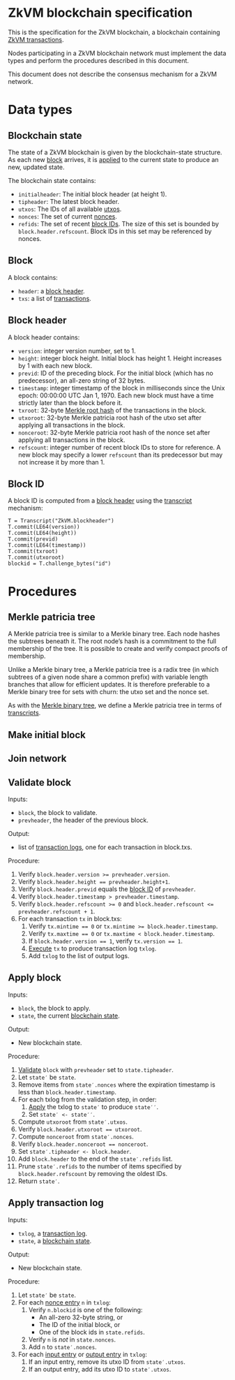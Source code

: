 # ZkVM blockchain specification

This is the specification for the ZkVM blockchain,
a blockchain containing
[ZkVM transactions](zkvm-spec.md).

Nodes participating in a ZkVM blockchain network must implement the data types and perform the procedures described in this document.

This document does not describe the consensus mechanism for a ZkVM network.

# Data types

## Blockchain state

The state of a ZkVM blockchain is given by the blockchain-state structure.
As each new [block](#block) arrives,
it is [applied](#apply-block) to the current state to produce an new,
updated state.

The blockchain state contains:

- `initialheader`:
  The initial block header
  (at height 1).
- `tipheader`:
  The latest block header.
- `utxos`:
  The IDs of all available
  [utxos](zkvm-spec.md#utxo).
- `nonces`:
  The set of current
  [nonces](#nonce).
- `refids`:
  The set of recent
  [block IDs](#block-id).
  The size of this set is bounded by `block.header.refscount`.
  Block IDs in this set may be referenced by nonces.

## Block

A block contains:

- `header`:
  a
  [block header](#block-header).
- `txs`:
  a list of
  [transactions](zkvm-spec.md#transaction).

## Block header

A block header contains:

- `version`:
  integer version number,
  set to 1.
- `height`:
  integer block height.
  Initial block has height 1.
  Height increases by 1 with each new block.
- `previd`:
  ID of the preceding block.
  For the initial block
  (which has no predecessor),
  an all-zero string of 32 bytes.
- `timestamp`:
  integer timestamp of the block in milliseconds since the Unix epoch:
  00:00:00 UTC Jan 1,
  1970.
  Each new block must have a time strictly later than the block before it.
- `txroot`:
  32-byte [Merkle root hash](zkvm-spec.md#merkle-binary-tree) of the transactions in the block.
- `utxoroot`:
  32-byte Merkle patricia root hash of the utxo set after applying all transactions in the block.
- `nonceroot`:
  32-byte Merkle patricia root hash of the nonce set after applying all transactions in the block.
- `refscount`:
  integer number of recent block IDs to store for reference.
  A new block may specify a lower `refscount` than its predecessor but may not increase it by more than 1.

## Block ID

A block ID is computed from a
[block header](#block-header)
using the
[transcript](zkvm-spec.md#transcript)
mechanism:

```
T = Transcript("ZkVM.blockheader")
T.commit(LE64(version))
T.commit(LE64(height))
T.commit(previd)
T.commit(LE64(timestamp))
T.commit(txroot)
T.commit(utxoroot)
blockid = T.challenge_bytes("id")
```

# Procedures

## Merkle patricia tree

A Merkle patricia tree is similar to a Merkle binary tree.
Each node hashes the subtrees beneath it.
The root node’s hash is a commitment to the full membership of the tree.
It is possible to create and verify compact proofs of membership.

Unlike a Merkle binary tree,
a Merkle patricia tree is a radix tree
(in which subtrees of a given node share a common prefix)
with variable length branches that allow for efficient updates.
It is therefore preferable to a Merkle binary tree for sets with churn:
the utxo set and the nonce set.

As with the
[Merkle binary tree](zkvm-spec.md#merkle-binary-tree),
we define a Merkle patricia tree in terms of
[transcripts](zkvm-spec.md#transcript).

## Make initial block

## Join network

## Validate block

Inputs:
- `block`,
  the block to validate.
- `prevheader`,
  the header of the previous block.

Output:
- list of
  [transaction logs](zkvm-spec.md#transaction-log),
  one for each transaction in block.txs.

Procedure:
1. Verify `block.header.version >= prevheader.version`.
2. Verify `block.header.height == prevheader.height+1`.
3. Verify `block.header.previd` equals the
   [block ID](#block-id)
   of `prevheader`.
4. Verify `block.header.timestamp > prevheader.timestamp`.
5. Verify `block.header.refscount >= 0` and `block.header.refscount <= prevheader.refscount + 1`.
5. For each transaction `tx` in block.txs:
   1. Verify `tx.mintime == 0` or `tx.mintime >= block.header.timestamp`.
   2. Verify `tx.maxtime == 0` or `tx.maxtime < block.header.timestamp`.
   3. If `block.header.version == 1`,
      verify `tx.version == 1`.
   4. [Execute](zkvm-spec.md#vm-execution)
      `tx` to produce transaction log `txlog`.
   5. Add `txlog` to the list of output logs.

## Apply block

Inputs:
- `block`,
  the block to apply.
- `state`,
  the current
  [blockchain state](#blockchain-state).

Output:
- New blockchain state.

Procedure:
1. [Validate](#validate-block)
   `block` with `prevheader` set to `state.tipheader`.
2. Let `state′` be `state`.
3. Remove items from `state′.nonces` where the expiration timestamp is less than `block.header.timestamp`.
4. For each txlog from the validation step,
   in order:
   1. [Apply](#apply-transaction-log)
      the txlog to `state′` to produce `state′′`.
   2. Set `state′ <- state′′`.
5. Compute `utxoroot` from `state′.utxos`.
6. Verify `block.header.utxoroot == utxoroot`.
7. Compute `nonceroot` from `state′.nonces`.
8. Verify `block.header.nonceroot == nonceroot`.
9. Set `state′.tipheader <- block.header`.
10. Add `block.header` to the end of the `state′.refids` list.
11. Prune `state′.refids` to the number of items specified by `block.header.refscount` by removing the oldest IDs.
12. Return `state′`.

## Apply transaction log

Inputs:
- `txlog`,
  a
  [transaction log](zkvm-spec.md#transaction-log).
- `state`,
  a
  [blockchain state](#blockchain-state).

Output:
- New blockchain state.

Procedure:
1. Let `state′` be `state`.
2. For each
   [nonce entry](zkvm-spec.md#nonce-entry)
   `n` in `txlog`:
   1. Verify `n.blockid` is one of the following:
      - An all-zero 32-byte string,
        or
      - The ID of the initial block,
        or
      - One of the block ids in `state.refids`.
   2. Verify `n` is _not_ in `state.nonces`.
   3. Add `n` to `state′.nonces`.
3. For each
   [input entry](zkvm-spec.md#input-entry)
   or
   [output entry](zkvm-spec.md#output-entry)
   in `txlog`:
   1. If an input entry,
      remove its utxo ID from `state′.utxos`.
   2. If an output entry,
      add its utxo ID to `state′.utxos`.
